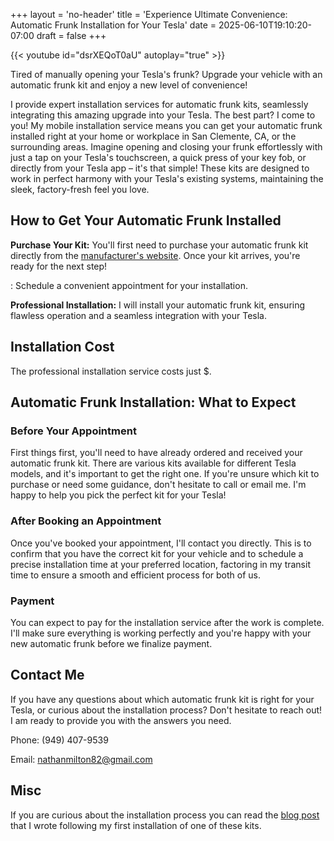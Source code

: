 +++
layout = 'no-header'
title = 'Experience Ultimate Convenience: Automatic Frunk Installation for Your Tesla'
date = 2025-06-10T19:10:20-07:00
draft = false
+++

{{< youtube id="dsrXEQoT0aU" autoplay="true" >}}

Tired of manually opening your Tesla's frunk? Upgrade your vehicle with an automatic frunk kit and enjoy a new level of convenience!

I provide expert installation services for automatic frunk kits, seamlessly integrating this amazing upgrade into your Tesla. The best part? I come to you! My mobile installation service means you can get your automatic frunk installed right at your home or workplace in San Clemente, CA, or the surrounding areas. Imagine opening and closing your frunk effortlessly with just a tap on your Tesla's touchscreen, a quick press of your key fob, or directly from your Tesla app – it's that simple! These kits are designed to work in perfect harmony with your Tesla's existing systems, maintaining the sleek, factory-fresh feel you love.

## How to Get Your Automatic Frunk Installed

**Purchase Your Kit:** You'll first need to purchase your automatic frunk kit directly from the [manufacturer's website](https://www.tvibex.com/products/auto-power-frunk-for-tesla-model-3-y-highland-3?variant=45381766906005). Once your kit arrives, you're ready for the next step!
 
<!-- Google Calendar Appointment Scheduling begin -->
<link href="https://calendar.google.com/calendar/scheduling-button-script.css" rel="stylesheet">
<script src="https://calendar.google.com/calendar/scheduling-button-script.js" async></script>
<script>
(function() {
  var target = document.currentScript;
  window.addEventListener('load', function() {
    calendar.schedulingButton.load({
      url: 'https://calendar.google.com/calendar/appointments/schedules/AcZssZ2hgjDrOrHlwOUrsf57QFy_bEfa_uNfu_USG7mwMCS4EU4YXbCcy90o9RbmNfszE0yN9l-HKve5?gv=true',
      color: '#039BE5',
      label: 'Book an appointment',
      target,
    });
  });
})();
</script>
<!-- end Google Calendar Appointment Scheduling -->
 : Schedule a convenient appointment for your installation.

**Professional Installation:** I will install your automatic frunk kit, ensuring flawless operation and a seamless integration with your Tesla.

## Installation Cost 
The professional installation service costs just $.

## Automatic Frunk Installation: What to Expect

### Before Your Appointment

First things first, you'll need to have already ordered and received your automatic frunk kit. There are various kits available for different Tesla models, and it's important to get the right one. If you're unsure which kit to purchase or need some guidance, don't hesitate to call or email me. I'm happy to help you pick the perfect kit for your Tesla!

### After Booking an Appointment
Once you've booked your appointment, I'll contact you directly. This is to confirm that you have the correct kit for your vehicle and to schedule a precise installation time at your preferred location, factoring in my transit time to ensure a smooth and efficient process for both of us.

### Payment
You can expect to pay for the installation service after the work is complete. I'll make sure everything is working perfectly and you're happy with your new automatic frunk before we finalize payment.

## Contact Me
If you have any questions about which automatic frunk kit is right for your Tesla, or curious about the installation process? Don't hesitate to reach out! I am ready to provide you with the answers you need.

Phone: ‪(949) 407-9539‬

Email: nathanmilton82@gmail.com


## Misc

If you are curious about the installation process you can read the [blog post](https://nathanmilton.com/post/2025/05/24/telsa-automatic-frunk-install/) that I wrote following my first installation of one of these kits.








